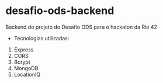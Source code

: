 # desafio-ods-backend
Backend do projeto do Desafio ODS para o hackaton da Rio 42

- Tecnologias utilizadas:
1. Express
2. CORS
3. Bcrypt
4. MongoDB
5. LocationIQ
